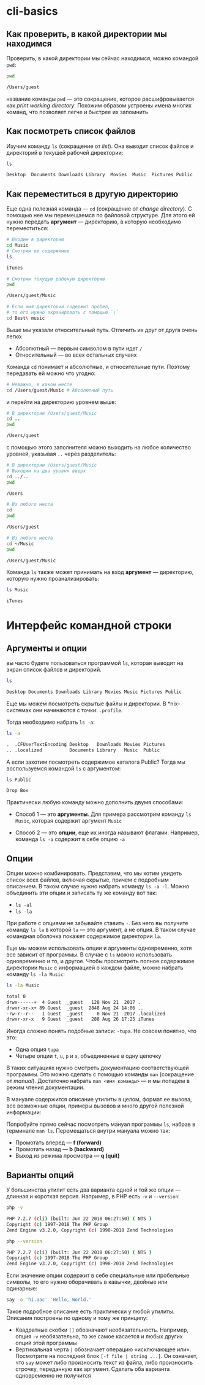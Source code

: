 # cli-basics

## Как проверить, в какой директории мы находимся

Проверить, в какой директории мы сейчас находимся, можно командой `pwd`:

```bash
pwd

/Users/guest
```

название команды `pwd` — это сокращение, которое расшифровывается как *print working directory*. Похожим образом устроены имена многих команд, что позволяет легче и быстрее их запомнить

## Как посмотреть список файлов

Изучим команду `ls` (сокращение от *list*). Она выводит список файлов и директорий в текущей рабочей директории:

```bash
ls

Desktop  Documents Downloads Library  Movies  Music  Pictures Public
```

## Как переместиться в другую директорию

Еще одна полезная команда — `cd` (сокращение от *change directory*). С помощью нее мы перемещаемся по файловой структуре. Для этого ей нужно передать **аргумент** — директорию, в которую необходимо переместиться:

```bash
# Входим в директорию
cd Music
# Смотрим ее содержимое
ls

iTunes
```

```bash
# Смотрим текущую рабочую директорию
pwd

/Users/guest/Music
```

```bash
# Если имя директории содержит пробел, 
# то его нужно экранировать с помощью `\`
cd Best\ music
```

Выше мы указали относительный путь. Отличить их друг от друга очень легко:

- Абсолютный — первым символом в пути идет `/`
- Относительный — во всех остальных случаях

Команда `cd` понимает и абсолютные, и относительные пути. Поэтому передавать ей можно что угодно:

```bash
# Неважно, в каком месте
cd /Users/guest/Music # Абсолютный путь
```

и перейти на директорию уровнем выше:

```bash
# В директории /Users/guest/Music
cd ..
pwd

/Users/guest
```

с помощью этого заполнителя можно выходить на любое количество уровней, указывая `..` через разделитель:

```bash
# В директории /Users/guest/Music
# Выходим на два уровня вверх
cd ../..
pwd

/Users
```

```bash
# Из любого места
cd
pwd

/Users/guest
```

```bash
# Из любого места
cd ~/Music
pwd

/Users/guest/Music
```

Команда `ls` также может принимать на вход **аргумент** — директорию, которую нужно проанализировать:

```bash
ls Music

iTunes
```

# Интерфейс командной строки

## Аргументы и опции

вы часто будете пользоваться программой `ls`, которая выводит на экран список файлов и директорий.

```bash
ls

Desktop Documents Downloads Library Movies Music Pictures Public
```

Еще мы можем посмотреть скрытые файлы и директории. В *nix-системах они начинаются с точки: `.profile`.

Тогда необходимо набрать `ls -a`:

```bash
ls -a

.  .CFUserTextEncoding Desktop   Downloads Movies Pictures
.. .localized          Documents Library   Music  Public
```

А если захотим посмотреть содержимое каталога Public? Тогда мы воспользуемся командой `ls` с аргументом:

```bash
ls Public

Drop Box
```

Практически любую команду можно дополнить двумя способами:

+ Способ 1 — это **аргументы**. Для примера рассмотрим команду `ls Music`, которая содержит аргумент `Music`

+ Способ 2 — это **опции**, еще их иногда называют флагами. Например, команда `ls -a` содержит в себе опцию `-a`

## Опции

Опции можно комбинировать. Представим, что мы хотим увидеть список 
всех файлов, включая скрытые, причем с подробным описанием. В таком 
случае нужно набрать команду `ls -a -l`. Можно объединить эти опции и записать ту же команду вот так:

- `ls -al`
- `ls -la`

При работе с опциями не забывайте ставить `-`. Без него вы получите команду `ls la` в которой `la` — это аргумент, а не опция. В таком случае командная оболочка покажет содержимое директории `la`.

Еще мы можем использовать опции и аргументы одновременно, хотя все зависит от программы. В случае с `ls` можно использовать одновременно и то, и другое. Чтобы просмотреть полное содержимое директории `Music` с информацией о каждом файле, можно набрать команду `ls -la Music`:

```bash
ls -la Music

total 0
drwx------+  4 Guest  _guest   128 Nov 21  2017 .
drwxr-xr-x+ 89 Guest  _guest  2848 Aug 24 14:06 ..
-rw-r--r--   1 Guest  _guest     0 Nov 21  2017 .localized
drwxr-xr-x   9 Guest  _guest   288 Aug 26 17:25 iTunes
```

Иногда сложно понять подобные записи: `-tupa`. Не совсем понятно, что это:

- Одна опция `tupa`
- Четыре опции `t`, `u`, `p` и `a`, объединенные в одну цепочку

В таких ситуациях нужно смотреть документацию соответствующей программы. Это можно сделать с помощью команды `man` (сокращение от *manual*). Достаточно набрать `man <имя команды>` — и мы попадем в режим чтения документации.

В мануале содержится описание утилиты в целом, формат ее вызова, все 
возможные опции, примеры вызовов и много другой полезной информации:

Попробуйте прямо сейчас посмотреть мануал программы `ls`, набрав в терминале `man ls`. Перемещаться внутри мануала можно так:

- Промотать вперед — **f (forward)**
- Промотать назад — **b (backward)**
- Выход из режима просмотра — **q (quit)**

## Варианты опций

У большинства утилит есть два варианта одной и той же опции — длинная и короткая версия. Например, в PHP есть `-v` и `--version`:

```bash
php -v

PHP 7.2.7 (cli) (built: Jun 22 2018 06:27:50) ( NTS )
Copyright (c) 1997-2018 The PHP Group
Zend Engine v3.2.0, Copyright (c) 1998-2018 Zend Technologies

php --version

PHP 7.2.7 (cli) (built: Jun 22 2018 06:27:50) ( NTS )
Copyright (c) 1997-2018 The PHP Group
Zend Engine v3.2.0, Copyright (c) 1998-2018 Zend Technologies
```

Если значение опции содержит в себе специальные или пробельные символы, 
то его нужно оборачивать в кавычки, двойные или одинарные:

```bash
say -o 'hi.aac' 'Hello, World.'
```

Такое подробное описание есть практически у любой утилиты. Описания построены по одному и тому же принципу:

- Квадратные скобки `[]` обозначают необязательность. Например, опция `-v` необязательна, то же самое касается и любых других опций этой программы
- Вертикальная черта `|` обозначает операцию «исключающее или». Посмотрите на последний блок `[-f file | string ...]`. Он означает, что `say` может либо произносить текст из файла, либо произносить строчку, 
  переданную как аргумент. Сделать оба варианта одновременно не получится
